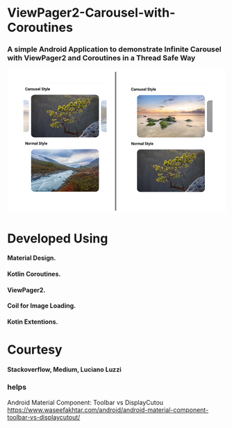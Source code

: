 # ViewPager2-Carousel-with-Coroutines


### A simple Android Application to demonstrate Infinite Carousel with ViewPager2 and Coroutines in a Thread Safe Way

![alt text](https://raw.githubusercontent.com/unaisulhadi/ViewPager2-Carousel-with-Coroutines/master/sample_screen.png)

# Developed Using
#### Material Design.
#### Kotlin Coroutines.
#### ViewPager2.
#### Coil for Image Loading.
#### Kotin Extentions.

# Courtesy
#### Stackoverflow, Medium, Luciano Luzzi


### helps
Android Material Component: Toolbar vs DisplayCutou
https://www.waseefakhtar.com/android/android-material-component-toolbar-vs-displaycutout/